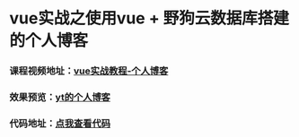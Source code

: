 # vue实战之使用vue + 野狗云数据库搭建的个人博客
### 课程视频地址：[vue实战教程-个人博客](https://study.163.com/course/courseMain.htm?courseId=1004735003)
### 效果预览：[yt的个人博客](https://ytxka.github.io/blog/)
### 代码地址：[点我查看代码](https://gitee.com/yanting0421/netease_cloud_classroom/tree/master/personal-blog)